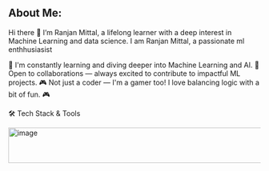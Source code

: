 ## About Me:

Hi there 👋 I’m Ranjan Mittal, a lifelong learner with a deep interest in Machine Learning and data science.
I am Ranjan Mittal, a passionate ml enthhusiasist

🌱 I'm constantly learning and diving deeper into Machine Learning and AI.
👯 Open to collaborations — always excited to contribute to impactful ML projects.
🎮 Not just a coder — I'm a gamer too! I love balancing logic with a bit of fun. 🎮


🛠️ Tech Stack & Tools




<img width="580" height="71" alt="image" src="https://github.com/user-attachments/assets/6761be6c-60ad-4e5a-9cf6-5a7aee3e3328" />






<!--
**Ranjan113/Ranjan113** is a ✨ _special_ ✨ repository because its `README.md` (this file) appears on your GitHub profile.

Here are some ideas to get you started:

- 🔭 I’m currently working on ...
- 🌱 I’m currently learning ...
- 👯 I’m looking to collaborate on ...
- 🤔 I’m looking for help with ...
- 💬 Ask me about ...
- 📫 How to reach me: ...
- 😄 Pronouns: ...
- ⚡ Fun fact: ...
-->


